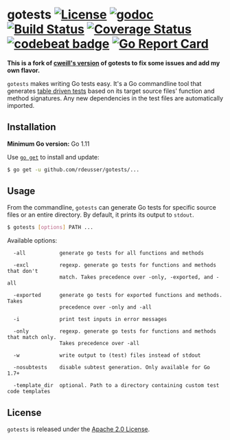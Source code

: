 # gotests [![License](https://img.shields.io/badge/license-Apache%202.0-blue.svg)](https://github.com/rdeusser/gotests/blob/master/LICENSE) [![godoc](https://img.shields.io/badge/go-documentation-blue.svg)](https://godoc.org/github.com/rdeusser/gotests) [![Build Status](https://travis-ci.org/rdeusser/gotests.svg?branch=master)](https://travis-ci.org/rdeusser/gotests) [![Coverage Status](https://coveralls.io/repos/github/rdeusser/gotests/badge.svg?branch=master)](https://coveralls.io/github/rdeusser/gotests?branch=master) [![codebeat badge](https://codebeat.co/badges/7ef052e3-35ff-4cab-88f9-e13393c8ab35)](https://codebeat.co/projects/github-com-rdeusser-gotests) [![Go Report Card](https://goreportcard.com/badge/github.com/rdeusser/gotests)](https://goreportcard.com/report/github.com/rdeusser/gotests)

**This is a fork of [cweill's version](https://github.com/cweill/gotests) of gotests to fix some issues and add my own flavor.**

`gotests` makes writing Go tests easy. It's a Go commandline tool that generates [table driven tests](https://github.com/golang/go/wiki/TableDrivenTests) based on its target source files' function and method signatures. Any new dependencies in the test files are automatically imported.

## Installation

__Minimum Go version:__ Go 1.11

Use [`go get`](https://golang.org/cmd/go/#hdr-Download_and_install_packages_and_dependencies) to install and update:

```sh
$ go get -u github.com/rdeusser/gotests/...
```

## Usage

From the commandline, `gotests` can generate Go tests for specific source files or an entire directory. By default, it prints its output to `stdout`.

```sh
$ gotests [options] PATH ...
```

Available options:

```
  -all           generate go tests for all functions and methods

  -excl          regexp. generate go tests for functions and methods that don't
                 match. Takes precedence over -only, -exported, and -all

  -exported      generate go tests for exported functions and methods. Takes
                 precedence over -only and -all

  -i             print test inputs in error messages

  -only          regexp. generate go tests for functions and methods that match only.
                 Takes precedence over -all

  -w             write output to (test) files instead of stdout

  -nosubtests    disable subtest generation. Only available for Go 1.7+

  -template_dir  optional. Path to a directory containing custom test code templates
```

## License

`gotests` is released under the [Apache 2.0 License](http://www.apache.org/licenses/LICENSE-2.0).
